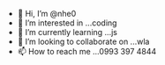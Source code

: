 - 👋 Hi, I’m @nhe0
- 👀 I’m interested in ...coding
- 🌱 I’m currently learning ...js
- 💞️ I’m looking to collaborate on ...wla
- 📫 How to reach me ...0993 397 4844

<!---
nhe0/nhe0 is a ✨ special ✨ repository because its `README.md` (this file) appears on your GitHub profile.
You can click the Preview link to take a look at your changes.
--->
